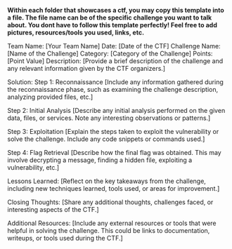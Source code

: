 **Within each folder that showcases a ctf, you may copy this template into a file.
The file name can be of the specific challenge you want to talk about. You dont have to follow
this template perfectly! Feel free to add pictures, resources/tools you used, links, etc.**

Team Name: [Your Team Name]
Date: [Date of the CTF]
Challenge Name: [Name of the Challenge]
Category: [Category of the Challenge]
Points: [Point Value]
Description:
[Provide a brief description of the challenge and any relevant information given by the CTF organizers.]

Solution:
Step 1: Reconnaissance
[Include any information gathered during the reconnaissance phase, such as examining the challenge description, analyzing provided files, etc.]

Step 2: Initial Analysis
[Describe any initial analysis performed on the given data, files, or services. Note any interesting observations or patterns.]

Step 3: Exploitation
[Explain the steps taken to exploit the vulnerability or solve the challenge. Include any code snippets or commands used.]

Step 4: Flag Retrieval
[Describe how the final flag was obtained. This may involve decrypting a message, finding a hidden file, exploiting a vulnerability, etc.]

Lessons Learned:
[Reflect on the key takeaways from the challenge, including new techniques learned, tools used, or areas for improvement.]

Closing Thoughts:
[Share any additional thoughts, challenges faced, or interesting aspects of the CTF.]

Additional Resources:
[Include any external resources or tools that were helpful in solving the challenge. This could be links to documentation, writeups, or tools used during the CTF.]
